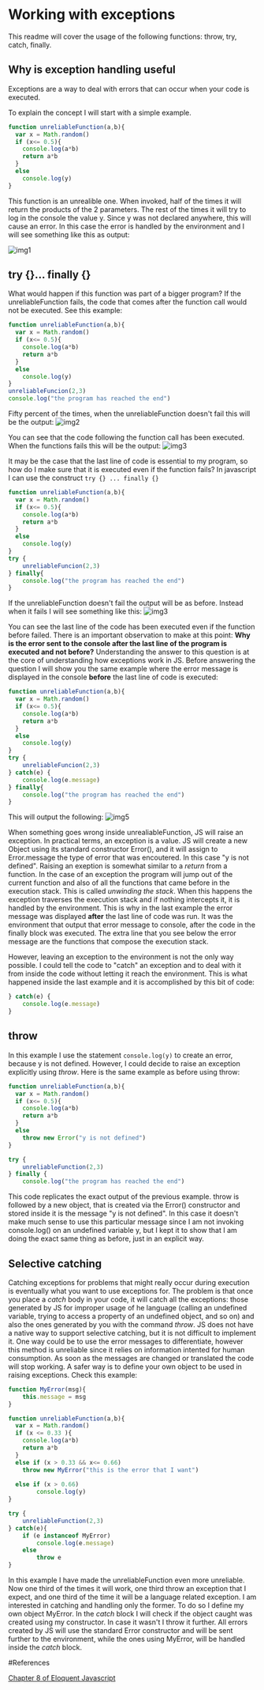 # Working with exceptions

This readme will cover the usage of the following functions: throw, try, catch, finally.

## Why is exception handling useful
Exceptions are a way to deal with errors that can occur when your code is executed.  

To explain the concept I will start with a simple example.  
```javascript
function unreliableFunction(a,b){  
  var x = Math.random()  
  if (x<= 0.5){  
    console.log(a*b)  
    return a*b  
  }  
  else  
    console.log(y)  
}  
```  

This function is an unrealible one. When invoked, half of the times it will return the products of the 2 parameters. The rest of the times it will try to log in the console the value y. Since y was not declared anywhere, this will cause an error. In this case the error is handled by the environment and I will see something like this as output:

![img1](/images/s1.png)

## try {}... finally {}
What would happen if this function was part of a bigger program? If the unreliableFunction fails, the code that comes after the function call would not be executed. See this example:
 
```javascript
function unreliableFunction(a,b){  
  var x = Math.random()  
  if (x<= 0.5){  
    console.log(a*b)  
    return a*b  
  }  
  else  
    console.log(y)  
}  
unreliableFuncion(2,3)
console.log("the program has reached the end")
```  

Fifty percent of the times, when the unreliableFunction doesn't fail this will be the output:
![img2](/images/s2.png)

You can see that the code following the function call has been executed.  
When the functions fails this will be the output:
![img3](/images/s3.png)


It may be the case that the last line of code is essential to my program, so how do I make sure that it is executed even if the function fails? In javascript I can use the construct `try {} ... finally {}`
```javascript
function unreliableFunction(a,b){  
  var x = Math.random()  
  if (x<= 0.5){  
    console.log(a*b)  
    return a*b  
  }  
  else  
    console.log(y)  
}  
try {
    unreliableFuncion(2,3)
} finally{
    console.log("the program has reached the end")
}
```  
If the unreliableFunction doesn't fail the output will be as before. Instead when it fails I will see something like this:
![img3](/images/s4.png)

You can see the last line of the code has been executed even if the function before failed.  There is an important observation to make at this point: **Why is the error sent to the console after the last line of the program is executed and not before?** Understanding the answer to this question is at the core of understanding how exceptions work in JS. Before answering the question I will show you the same example where the error message is displayed in the console **before** the last line of code is executed:

```javascript
function unreliableFunction(a,b){  
  var x = Math.random()  
  if (x<= 0.5){  
    console.log(a*b)  
    return a*b  
  }  
  else  
    console.log(y)  
}  
try {
    unreliableFuncion(2,3)
} catch(e) {
    console.log(e.message)   
} finally{
    console.log("the program has reached the end")
}
```

This will output the following:
![img5](/images/s5.png)

When something goes wrong inside unrealiableFunction, JS will raise an exception. In practical terms, an exception is a value.  JS will create a new Object using its standard constructor Error(), and it will assign to Error.message the type of error that was encoutered. In this case "y is not defined".  Raising an exeption is somewhat similar to a _return_ from a function. In the case of an exception the program will jump out of the  current function and also of all the functions that came before in the execution stack. This is called _unwinding the stack_. When this happens the exception traverses the execution stack and if nothing intercepts it, it is handled by the environment. This is why in the last example the error message was displayed **after** the last line of code was run. It was the environment that output that error message to console, after the code in the finally block was executed. The extra line that you see below the error message are the functions that compose the execution stack.

However, leaving an exception to the environment is not the only way possible. I could tell the code to "catch" an exception and to deal with it from inside the code without letting it reach the environment. This is what happened inside the last example and it is accomplished by this bit of code:  
```javascript
} catch(e) {
    console.log(e.message)   
}
```


## throw 
In this example I use the statement `console.log(y)` to create an error, because y is not defined. However, I could decide to raise an exception explicitly using _throw_.
Here is the same example as before using throw:
```javascript
function unreliableFunction(a,b){
  var x = Math.random()
  if (x<= 0.5){
    console.log(a*b)
    return a*b
  }
  else 
    throw new Error("y is not defined")
}

try {
    unreliableFunction(2,3)
} finally {
    console.log("the program has reached the end")
```

This code replicates the exact output of the previous example. throw is followed by a new object, that is created via the Error() constructor and stored inside it is the message "y is not defined". In this case it doesn't make much sense to use this particular message since I am not invoking console.log() on an undefined variable y, but I kept it to show that I am doing the exact same thing as before, just in an explicit way. 


## Selective catching
Catching exceptions for problems that might really occur during execution is eventually what you want to use exceptions for. 
The problem is that once you place a _catch_ body in your code, it will catch all the exceptions: those generated by JS for improper usage of he language (calling an undefined variable, trying to access a property of an undefined object, and so on) and also the ones generated by you with the command _throw_.  JS does not have a native way to support selective catching, but it is not difficult to implement it. 
One way could be to use the error messages to differentiate, however this method is unreliable since it relies on information intented for human consumption. As soon as the messages are changed or translated the code will stop working. 
A safer way is to define your own object to be used in raising exceptions.
Check this example:
```javascript
function MyError(msg){
    this.message = msg
}

function unreliableFunction(a,b){
  var x = Math.random()
  if (x <= 0.33 ){
    console.log(a*b)
    return a*b
  }
  else if (x > 0.33 && x<= 0.66)
    throw new MyError("this is the error that I want")
  
  else if (x > 0.66)
        console.log(y)
}

try {
    unreliableFunction(2,3)
} catch(e){
    if (e instanceof MyError)
        console.log(e.message)
    else
        throw e
}
```

In this example I have made the unreliableFunction even more unreliable. Now one third of the times it will work, one third throw an exception that I expect, and one third of the time it will be a language related exception. I am interested in catching and handling only the former. To do so I define my own object MyError. In the _catch_ block I will  check if the object caught was created using my constructor. In case it wasn't I throw it further. All errors created by JS will use the standard Error constructor and will be sent further to the environment, while the ones using MyError, will be handled inside the _catch_ block. 




#References

[Chapter 8 of Eloquent Javascript](http://eloquentjavascript.net/08_error.html)

















